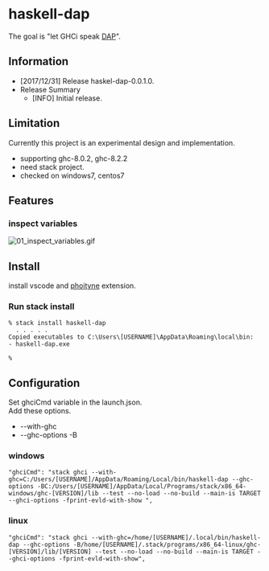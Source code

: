 
# haskell-dap

The goal is "let GHCi speak [DAP](https://code.visualstudio.com/docs/extensions/example-debuggers)".

## Information

* [2017/12/31] Release haskel-dap-0.0.1.0.  
* Release Summary
  * [INFO] Initial release.


## Limitation
Currently this project is an experimental design and implementation.

* supporting ghc-8.0.2, ghc-8.2.2
* need stack project.
* checked on windows7, centos7

## Features

### inspect variables

![01_inspect_variables.gif](https://raw.githubusercontent.com/phoityne/haskell-dap/master/docs/01_inspect_variables.gif)  

## Install

install vscode and [phoityne](https://marketplace.visualstudio.com/items?itemName=phoityne.phoityne-vscode) extension.

### Run stack install

    % stack install haskell-dap
      . . . . .
    Copied executables to C:\Users\[USERNAME]\AppData\Roaming\local\bin:
    - haskell-dap.exe

    %

## Configuration

Set ghciCmd variable in the launch.json.  
Add these options.
+ --with-ghc
+ --ghc-options -B
  

### windows

    "ghciCmd": "stack ghci --with-ghc=C:/Users/[USERNAME]/AppData/Roaming/Local/bin/haskell-dap --ghc-options -BC:/Users/[USERNAME]/AppData/Local/Programs/stack/x86_64-windows/ghc-[VERSION]/lib --test --no-load --no-build --main-is TARGET --ghci-options -fprint-evld-with-show ",


### linux


    "ghciCmd": "stack ghci --with-ghc=/home/[USERNAME]/.local/bin/haskell-dap --ghc-options -B/home/[USERNAME]/.stack/programs/x86_64-linux/ghc-[VERSION]/lib/[VERSION] --test --no-load --no-build --main-is TARGET --ghci-options -fprint-evld-with-show",
  



